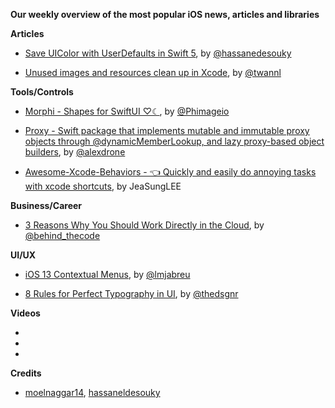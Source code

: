 **Our weekly overview of the most popular iOS news, articles and libraries**


**Articles**

* [Save UIColor with UserDefaults in Swift 5](https://medium.com/@hassaneldesouky/save-uicolor-with-userdefaults-in-swift-5-951ef1aa88e8), by [@hassanedesouky](https://twitter.com/hassanedesouky)

* [Unused images and resources clean up in Xcode](https://www.avanderlee.com/optimization/unused-images-clean-up), by [@twannl](https://twitter.com/twannl)

**Tools/Controls**

* [Morphi - Shapes for SwiftUI ♡☾](https://github.com/phimage/morphi), by [@Phimageio](https://twitter.com/Phimageio)

* [Proxy - Swift package that implements mutable and immutable proxy objects through @dynamicMemberLookup, and lazy proxy-based object builders](https://github.com/alexdrone/Proxy), by [@alexdrone](https://twitter.com/alexdrone)

* [Awesome-Xcode-Behaviors - 👈 Quickly and easily do annoying tasks with xcode shortcuts](https://github.com/JeaSungLEE/Awesome-Xcode-Behaviors), by JeaSungLEE

**Business/Career**

* [3 Reasons Why You Should Work Directly in the Cloud](https://www.welcometothejungle.co/en/articles/reasons-work-cloud), by [@behind_thecode](https://twitter.com/behind_thecode)

**UI/UX**

* [iOS 13 Contextual Menus](https://lmjabreu.com/post/ios13contextualmenus/), by [@lmjabreu](https://twitter.com/lmjabreu)

* [8 Rules for Perfect Typography in UI](https://blog.prototypr.io/8-rules-for-perfect-typography-in-ui-21b37f6f23ce), by [@thedsgnr](https://twitter.com/thedsgnr)

**Videos**

*
*
*

**Credits**

* [moelnaggar14](https://github.com/MoElnaggar14), [hassaneldesouky](https://github.com/HassanElDesouky)
